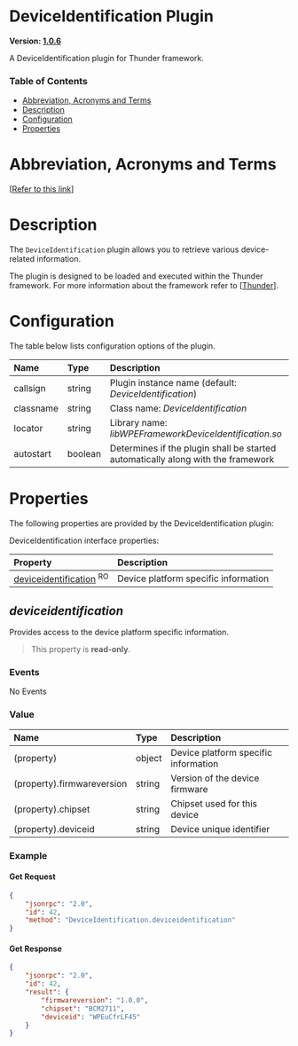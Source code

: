 <!-- Generated automatically, DO NOT EDIT! -->
<a name="DeviceIdentification_Plugin"></a>
# DeviceIdentification Plugin

**Version: [1.0.6](https://github.com/rdkcentral/rdkservices/blob/main/DeviceIdentification/CHANGELOG.md)**

A DeviceIdentification plugin for Thunder framework.

### Table of Contents

- [Abbreviation, Acronyms and Terms](#Abbreviation,_Acronyms_and_Terms)
- [Description](#Description)
- [Configuration](#Configuration)
- [Properties](#Properties)

<a name="Abbreviation,_Acronyms_and_Terms"></a>
# Abbreviation, Acronyms and Terms

[[Refer to this link](userguide/aat.md)]

<a name="Description"></a>
# Description

The `DeviceIdentification` plugin allows you to retrieve various device-related information.

The plugin is designed to be loaded and executed within the Thunder framework. For more information about the framework refer to [[Thunder](#Thunder)].

<a name="Configuration"></a>
# Configuration

The table below lists configuration options of the plugin.

| Name | Type | Description |
| :-------- | :-------- | :-------- |
| callsign | string | Plugin instance name (default: *DeviceIdentification*) |
| classname | string | Class name: *DeviceIdentification* |
| locator | string | Library name: *libWPEFrameworkDeviceIdentification.so* |
| autostart | boolean | Determines if the plugin shall be started automatically along with the framework |

<a name="Properties"></a>
# Properties

The following properties are provided by the DeviceIdentification plugin:

DeviceIdentification interface properties:

| Property | Description |
| :-------- | :-------- |
| [deviceidentification](#deviceidentification) <sup>RO</sup> | Device platform specific information |


<a name="deviceidentification"></a>
## *deviceidentification*

Provides access to the device platform specific information.

> This property is **read-only**.

### Events

No Events

### Value

| Name | Type | Description |
| :-------- | :-------- | :-------- |
| (property) | object | Device platform specific information |
| (property).firmwareversion | string | Version of the device firmware |
| (property).chipset | string | Chipset used for this device |
| (property).deviceid | string | Device unique identifier |

### Example

#### Get Request

```json
{
    "jsonrpc": "2.0",
    "id": 42,
    "method": "DeviceIdentification.deviceidentification"
}
```

#### Get Response

```json
{
    "jsonrpc": "2.0",
    "id": 42,
    "result": {
        "firmwareversion": "1.0.0",
        "chipset": "BCM2711",
        "deviceid": "WPEuCfrLF45"
    }
}
```


